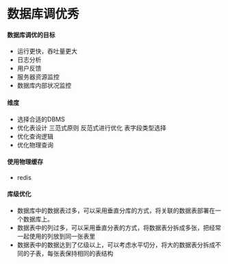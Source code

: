 # 数据库调优秀
#### 数据库调优的目标
* 运行更快，吞吐量更大
* 日志分析
* 用户反馈
* 服务器资源监控
* 数据库内部状况监控

#### 维度
* 选择合适的DBMS
* 优化表设计 三范式原则 反范式进行优化 表字段类型选择
* 优化查询逻辑
* 优化物理查询

#### 使用物理缓存
* redis

#### 库级优化
* 数据库中的数据表过多，可以采用垂直分库的方式，将关联的数据表部署在一个数据库上。
* 数据表中的列过多，可以采用垂直分表的方式，将数据表分拆成多张，把经常一起使用的列放到同一张表里
* 数据表中的数据达到了亿级以上，可以考虑水平切分，将大的数据表分拆成不同的子表，每张表保持相同的表结构